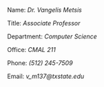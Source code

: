 Name: _Dr. Vangelis Metsis_

Title: _Associate Professor_

Department: _Computer Science_

Office: _CMAL 211_

Phone: _(512) 245-7509_

Email: _v_m137@txstate.edu_

